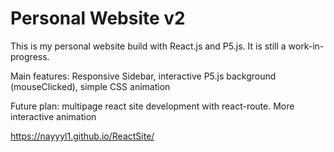# Personal Website v2

This is my personal website build with React.js and P5.js. It is still a work-in-progress.

Main features: Responsive Sidebar, interactive P5.js background (mouseClicked), simple CSS animation

Future plan: multipage react site development with react-route. More interactive animation

https://nayyyl1.github.io/ReactSite/
